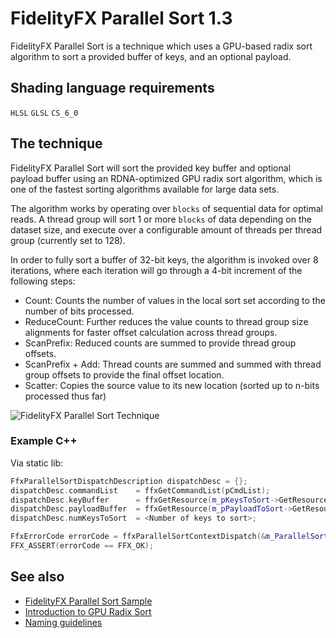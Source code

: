 <!-- @page page_techniques_parallel-sort FidelityFX Parallel Sort 1.3 -->

<h1>FidelityFX Parallel Sort 1.3</h1>

FidelityFX Parallel Sort is a technique which uses a GPU-based radix sort algorithm to sort a provided buffer of keys, and an optional payload.

<h2>Shading language requirements</h2>

`HLSL` `GLSL` `CS_6_0`

<h2>The technique</h2>

FidelityFX Parallel Sort will sort the provided key buffer and optional payload buffer using an RDNA-optimized GPU radix sort algorithm, which is one of the fastest sorting algorithms available for large data sets.

The algorithm works by operating over `blocks` of sequential data for optimal reads. A thread group will sort 1 or more `blocks` of data depending on the dataset size, and execute over a configurable amount of threads per thread group (currently set to 128).

In order to fully sort a buffer of 32-bit keys, the algorithm is invoked over 8 iterations, where each iteration will go through a 4-bit increment of the following steps:
- Count: Counts the number of values in the local sort set according to the number of bits processed.
- ReduceCount: Further reduces the value counts to thread group size alignments for faster offset calculation across thread groups.
- ScanPrefix: Reduced counts are summed to provide thread group offsets.
- ScanPrefix + Add: Thread counts are summed and summed with thread group offsets to provide the final offset location.
- Scatter: Copies the source value to its new location (sorted up to n-bits processed thus far)

![FidelityFX Parallel Sort Technique](./media/parallel-sort/parallel-sort-algorightm.jpg)

<h3>Example C++</h3>

Via static lib:
```C++
FfxParallelSortDispatchDescription dispatchDesc = {};
dispatchDesc.commandList    = ffxGetCommandList(pCmdList);
dispatchDesc.keyBuffer      = ffxGetResource(m_pKeysToSort->GetResource(), L"ParallelSort_KeyBuffer", FFX_RESOURCE_STATE_PIXEL_COMPUTE_READ);
dispatchDesc.payloadBuffer  = ffxGetResource(m_pPayloadToSort->GetResource(), L"ParallelSort_PayloadBuffer", FFX_RESOURCE_STATE_PIXEL_COMPUTE_READ);
dispatchDesc.numKeysToSort  = <Number of keys to sort>;

FfxErrorCode errorCode = ffxParallelSortContextDispatch(&m_ParallelSortContext, &dispatchDesc);
FFX_ASSERT(errorCode == FFX_OK);
```

<h2>See also</h2>

- [FidelityFX Parallel Sort Sample](../samples/parallel-sort.md)
- [Introduction to GPU Radix Sort](http://www.heterogeneouscompute.org/wordpress/wp-content/uploads/2011/06/RadixSort.pdf)
- [Naming guidelines](../getting-started/naming-guidelines.md)
